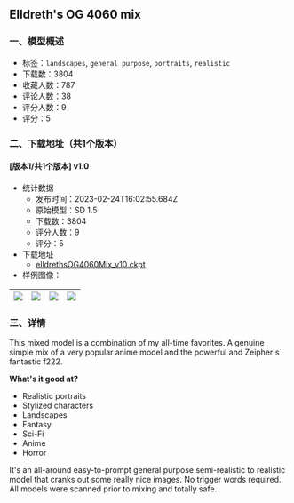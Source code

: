 ## Elldreth's OG 4060 mix
### 一、模型概述

- 标签：`landscapes`, `general purpose`, `portraits`, `realistic`
- 下载数：3804
- 收藏人数：787
- 评论人数：38
- 评分人数：9
- 评分：5

### 二、下载地址（共1个版本）

#### [版本1/共1个版本] v1.0

- 统计数据
  - 发布时间：2023-02-24T16:02:55.684Z
  - 原始模型：SD 1.5
  - 下载数：3804
  - 评分人数：9
  - 评分：5
- 下载地址
  - [elldrethsOG4060Mix_v10.ckpt](https://civitai.com/api/download/models/1336)
- 样例图像：

| <img src="https://image.civitai.com/xG1nkqKTMzGDvpLrqFT7WA/ed89caf8-25a9-43b1-849b-8f9b587a4d00/width=450/15263.jpeg" /> | <img src="https://image.civitai.com/xG1nkqKTMzGDvpLrqFT7WA/57564298-9d56-466e-825f-f4d1bc010800/width=450/12533.jpeg" /> | <img src="https://image.civitai.com/xG1nkqKTMzGDvpLrqFT7WA/50a59bbc-66c9-47c7-7107-aaf0d4fe8d00/width=450/11348.jpeg" /> | <img src="https://image.civitai.com/xG1nkqKTMzGDvpLrqFT7WA/271f7d6b-1752-43be-57cb-7daedd6c6f00/width=450/11343.jpeg" /> |
| ---- | ---- | ---- | ---- |


### 三、详情
<p>This mixed model is a combination of my all-time favorites. A genuine simple mix of a very popular anime model and the powerful and Zeipher's fantastic f222.</p><p><strong>What's it good at?</strong></p><ul><li>Realistic portraits</li><li>Stylized characters</li><li>Landscapes</li><li>Fantasy</li><li>Sci-Fi</li><li>Anime</li><li>Horror</li></ul><p>It's an all-around easy-to-prompt general purpose semi-realistic to realistic model that cranks out some really nice images. No trigger words required. All models were scanned prior to mixing and totally safe.</p>